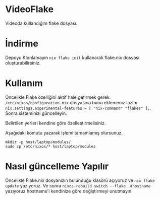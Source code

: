 # VideoFlake
Videoda kullandığım flake dosyası.

# İndirme
Depoyu Klonlamayın
`nix flake init` kullanarak flake.nix dosyası oluşturabilirsiniz. 

# Kullanım
Öncelikle Flake özelliğini aktif hale getirmek gerek.
`/etc/nixos/configuration.nix` dosyasına bunu eklemeniz lazım `nix.settings.experimental-features = [ "nix-command" "flakes" ];`.
Sonra sisteminizi güncelleyin.

Belirtilen yerleri kendine göre özelleştirmelisiniz.

Aşağıdaki komutu yazarak işlemi tamamlamış olursunuz.

```
mkdir -p host/laptop/modules/
sudo cp /etc/nixos/* host/laptop/modules
```
# Nasıl güncelleme Yapılır
Öncelikle Flake.nix dosyanızın bulunduğu klasörü açıyoruz ve `nix flake update` yazıyoruz. Ve sonra `nixos-rebuild switch --flake .#hostname` yazıyoruz hostname'i kendinize göre değiştirmeyi unutmayın.
